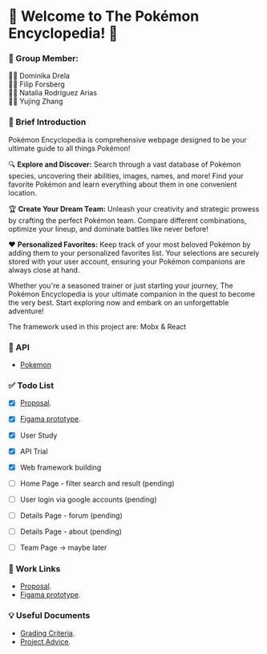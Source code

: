 # 🌟 Welcome to The Pokémon Encyclopedia! 🌟


### :muscle: Group Member: 
:woman_technologist: Dominika Drela    
:man_technologist: Filip Forsberg  
:woman_technologist: Natalia Rodriguez Arias   
:woman_technologist: Yujing Zhang


### :eyes: Brief Introduction
Pokémon Encyclopedia is  comprehensive webpage designed to be your ultimate guide to all things Pokémon!

🔍 **Explore and Discover:** Search through a vast database of Pokémon species, uncovering their abilities, images, names, and more! Find your favorite Pokémon and learn everything about them in one convenient location.  

🏆 **Create Your Dream Team:** Unleash your creativity and strategic prowess by crafting the perfect Pokémon team. Compare different combinations, optimize your lineup, and dominate battles like never before!  

❤️ **Personalized Favorites:** Keep track of your most beloved Pokémon by adding them to your personalized favorites list. Your selections are securely stored with your user account, ensuring your Pokémon companions are always close at hand.  

Whether you're a seasoned trainer or just starting your journey, The Pokémon Encyclopedia is your ultimate companion in the quest to become the very best. Start exploring now and embark on an unforgettable adventure!  

The framework used in this project are: Mobx & React  


### :bookmark: API
- [Pokemon](https://pokeapi.co/docs/v2)


### :white_check_mark: Todo List
- [x] [Proposal](https://docs.google.com/document/d/10R-qr9olemBIWb9dPIicvgsI6YAHza-MuSa7YS3MT2s/edit).
- [x] [Figama prototype](https://www.figma.com/file/kJ23yXcy9CZXzRKTMyCIcd/EndangeredAtalas?type=design&node-id=0%3A1&mode=design&t=M5trgEpuOWiQpI7P-1).
- [x] User Study
- [x] API Trial
- [x] Web framework building
- [ ] Home Page - filter search and result (pending)
- [ ] User login via google accounts (pending)
- [ ] Details Page - forum (pending)
- [ ] Details Page - about (pending)
- [ ] Team Page -> maybe later


### :scroll: Work Links
- [Proposal](https://docs.google.com/document/d/10R-qr9olemBIWb9dPIicvgsI6YAHza-MuSa7YS3MT2s/edit).
- [Figama prototype](https://www.figma.com/file/kJ23yXcy9CZXzRKTMyCIcd/EndangeredAtalas?type=design&node-id=0%3A1&mode=design&t=M5trgEpuOWiQpI7P-1).


### :bulb: Useful Documents
- [Grading Criteria](https://docs.google.com/document/d/1luWXvJT_WEqAl4P2Fg3hNTVBOaEBdAbKADENtYJE3oo/edit).
- [Project Advice](https://canvas.kth.se/courses/44855/pages/g-dot-1-project-advice).
